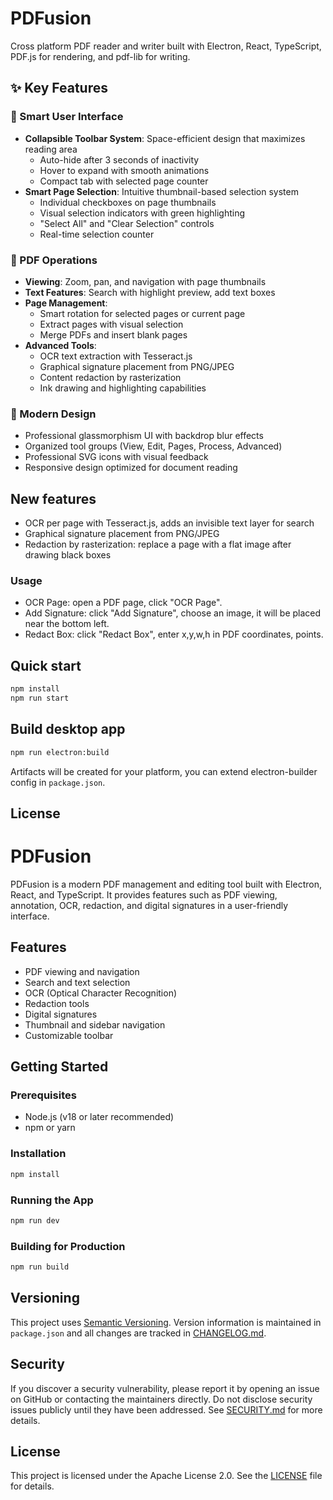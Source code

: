 # PDFusion

Cross platform PDF reader and writer built with Electron, React, TypeScript, PDF.js for rendering, and pdf-lib for writing.

## ✨ Key Features

### 🎯 Smart User Interface
- **Collapsible Toolbar System**: Space-efficient design that maximizes reading area
  - Auto-hide after 3 seconds of inactivity
  - Hover to expand with smooth animations
  - Compact tab with selected page counter
- **Smart Page Selection**: Intuitive thumbnail-based selection system
  - Individual checkboxes on page thumbnails
  - Visual selection indicators with green highlighting
  - "Select All" and "Clear Selection" controls
  - Real-time selection counter

### 📄 PDF Operations
- **Viewing**: Zoom, pan, and navigation with page thumbnails
- **Text Features**: Search with highlight preview, add text boxes
- **Page Management**: 
  - Smart rotation for selected pages or current page
  - Extract pages with visual selection
  - Merge PDFs and insert blank pages
- **Advanced Tools**:
  - OCR text extraction with Tesseract.js
  - Graphical signature placement from PNG/JPEG
  - Content redaction by rasterization
  - Ink drawing and highlighting capabilities

### 🎨 Modern Design
- Professional glassmorphism UI with backdrop blur effects
- Organized tool groups (View, Edit, Pages, Process, Advanced)
- Professional SVG icons with visual feedback
- Responsive design optimized for document reading

## New features

- OCR per page with Tesseract.js, adds an invisible text layer for search
- Graphical signature placement from PNG/JPEG
- Redaction by rasterization: replace a page with a flat image after drawing black boxes

### Usage

- OCR Page: open a PDF page, click "OCR Page".
- Add Signature: click "Add Signature", choose an image, it will be placed near the bottom left.
- Redact Box: click "Redact Box", enter x,y,w,h in PDF coordinates, points.

## Quick start

```bash
npm install
npm run start
```

## Build desktop app

```bash
npm run electron:build
```

Artifacts will be created for your platform, you can extend electron-builder config in `package.json`.

## License


# PDFusion

PDFusion is a modern PDF management and editing tool built with Electron, React, and TypeScript. It provides features such as PDF viewing, annotation, OCR, redaction, and digital signatures in a user-friendly interface.

## Features
- PDF viewing and navigation
- Search and text selection
- OCR (Optical Character Recognition)
- Redaction tools
- Digital signatures
- Thumbnail and sidebar navigation
- Customizable toolbar

## Getting Started

### Prerequisites
- Node.js (v18 or later recommended)
- npm or yarn

### Installation
```sh
npm install
```

### Running the App
```sh
npm run dev
```

### Building for Production
```sh
npm run build
```

## Versioning
This project uses [Semantic Versioning](https://semver.org/). Version information is maintained in `package.json` and all changes are tracked in [CHANGELOG.md](CHANGELOG.md).

## Security

If you discover a security vulnerability, please report it by opening an issue on GitHub or contacting the maintainers directly. Do not disclose security issues publicly until they have been addressed. See [SECURITY.md](SECURITY.md) for more details.

## License
This project is licensed under the Apache License 2.0. See the [LICENSE](LICENSE) file for details.
